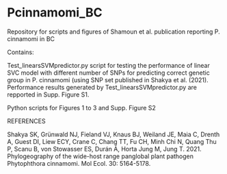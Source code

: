 # Pcinnamomi_BC
Repository for scripts and figures of Shamoun et al. publication reporting P. cinnamomi in BC

Contains: 

Test_linearsSVMpredictor.py script for testing the performance of linear SVC model with different number of SNPs for predicting correct genetic group in P. cinnamomi (using SNP set published in Shakya et al. (2021). Performance results generated by Test_linearsSVMpredictor.py are repported in Supp. Figure S1. 

Python scripts for Figures 1 to 3 and Supp. Figure S2

REFERENCES

Shakya SK, Grünwald NJ, Fieland VJ, Knaus BJ, Weiland JE, Maia C, Drenth A, Guest DI, Liew ECY, Crane C, Chang TT, Fu CH, Minh Chi N, Quang Thu P, Scanu B, von Stowasser ES, Durán Á, Horta Jung M, Jung T. 2021. Phylogeography of the wide-host range panglobal plant pathogen Phytophthora cinnamomi. Mol Ecol. 30: 5164-5178.

